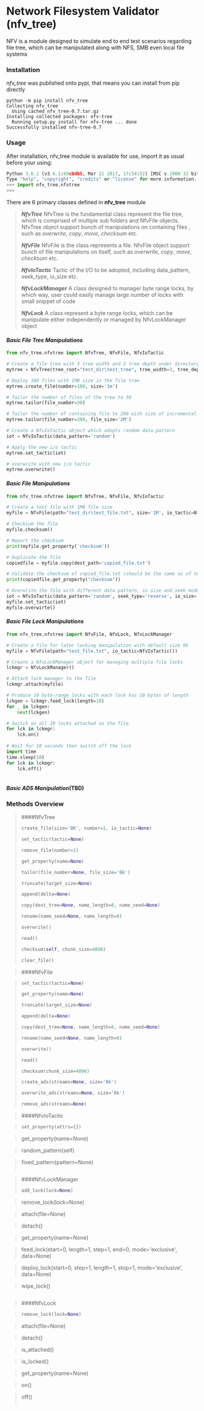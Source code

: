 
Network Filesystem Validator (nfv_tree)
========================

NFV is a module designed to simulate end to end test scenarios regarding file tree, which can be manipulated along with NFS, SMB even local file systems

### Installation
_nfv_tree_  was published onto pypi, that means you can install from pip directly 
```
python -m pip install nfv_tree
Collecting nfv_tree
  Using cached nfv_tree-0.7.tar.gz
Installing collected packages: nfv-tree
  Running setup.py install for nfv-tree ... done
Successfully installed nfv-tree-0.7
```

### Usage
After installation, nfv_tree module is available for use, import it as usual before your using:
``` python
Python 3.6.1 (v3.6.1:69c0db5, Mar 21 2017, 17:54:52) [MSC v.1900 32 bit (Intel)] on win32
Type "help", "copyright", "credits" or "license" for more information.
>>> import nfv_tree.nfvtree
>>>
```

There are 6 primary classes defined in **nfv_tree** module
> _**NfvTree**_
> NfvTree is the fundamental class represent the file tree, which is comprised of multiple sub folders and NfvFile objects. NfvTree object support bunch of manipulations on containing files , such as _overwrite_, _copy_, _move_, _checksum_ etc.
> 
> _**NfvFile**_
> NfvFile is the class represents a file. NfvFile object support bunch of file manipulations on itself, such as _overwrite_, _copy_, _move_, _checksum_ etc.
>
> _**NfvIoTactic**_
> Tactic of the I/O to be adopted, including data_pattern, seek_type, io_size etc.
>
> _**NfvLockManager**_
> A class designed to manager byte range locks, by which way, user could easily manage large number of locks with small snippet of code
> 
> _**NfvLock**_
> A class represent a byte range locks, which can be manipulate either independently or managed by NfvLockManager object

#### **_Basic File Tree Manipulations_**
 
``` python
from nfv_tree.nfvtree import NfvTree, NfvFile, NfvIoTactic

# Create a file tree with 3 tree width and 2 tree depth under directory test_dir\test_tree
mytree = NfvTree(tree_root="test_dir\test_tree", tree_width=3, tree_depth=2)

# Deploy 100 files with 1MB size in the file tree
mytree.create_file(number=100, size='1m')

# Tailor the number of files of the tree to 30
mytree.tailor(file_number=30)

# Tailor the number of containing file to 200 with size of incremental file 2 MB
mytree.tailor(file_number=200, file_size='2M')

# Create a NfvIoTactic object which adopts random data pattern
iot = NfvIoTactic(data_pattern='random')

# Apply the new i/o tactic
mytree.set_tactic(iot)

# overwrite with new i/o tactic
mytree.overwrite()
```
#### **_Basic File Manipulations_**
``` python
from nfv_tree.nfvtree import NfvTree, NfvFile, NfvIoTactic

# Create a test file with 1MB file size
myfile = NfvFile(path="test_dir\test_file.txt", size='1M', io_tactic=NfvIoTactic())

# Checksum the file 
myfile.checksum()

# Report the checksum 
print(myfile.get_property('checksum'))

# Duplicate the file
copiedfile = myfile.copy(dest_path='copied_file.txt')

# Validate the checksum of copied_file.txt (should be the same as of test_file.txt)
print(copiedfile.get_property("checksum"))

# Overwrite the file with different data pattern, io size and seek mode
iot = NfvIoTactic(data_pattern='random', seek_type='reverse', io_size='3k')
myfile.set_tactic(iot)
myfile.overwirte()
```

#### **_Basic File Lock Manipulations_**
``` python
from nfv_tree.nfvtree import NfvFile, NfvLock, NfvLockManager

# Create a file for later locking manipulation with default size 8k
myfile = NfvFile(path="test_file.txt", io_tactic=NfvIoTactic())

# Create a NfvLockManager object for managing multiple file locks
lckmgr = NfvLockManager()

# Attach lock manager to the file
lckmgr.attach(myfile)

# Produce 10 byte-range locks with each lock has 10 bytes of length 
lckgen = lckmgr.feed_lock(length=10)
for _ in lckgen:
    next(lckgen)

# Switch on all 10 locks attached on the file
for lck in lckmgr:
    lck.on()
    
# Wait for 10 seconds then switch off the lock
import time
time.sleep(10)
for lck in lckmgr:
    lck.off()
    
```

#### **_Basic ADS Manipulation_**(TBD)



### Methods Overview

> ####NfvTree
>``` python
>create_file(size='8K', number=1, io_tactic=None)
>
>set_tactic(tactic=None)
>
>remove_file(number=1)
>
>get_property(name=None)
>
>tailor(file_number=None, file_size='8k')
>
>truncate(target_size=None)
>
>append(delta=None)
>
>copy(dest_tree=None, name_length=8, name_seed=None)
>
>rename(name_seed=None, name_length=8)
>
>overwrite()
>
>read()
>
>checksum(self, chunk_size=4096)
>
>clear_file()
>```

> ####NfvFile

>``` python
>set_tactic(tactic=None)
>
>get_property(name=None)
>
>truncate(target_size=None)
>
>append(delta=None)
>
>copy(dest_tree=None, name_length=8, name_seed=None)
>
>rename(name_seed=None, name_length=8)
>
>overwrite()
>
>read()
>
>checksum(chunk_size=4096)
>
>create_ads(streams=None, size='8k')
>
>overwrite_ads(streams=None, size='8k')
>
>remove_ads(streams=None)
>
>```

> ####NfvIoTactic

>``` python
>set_property(attrs={})

>get_property(name=None)

>random_pattern(self)

>fixed_pattern(pattern=None)
>```


> ####NfvLockManager
> ``` python
> add_lock(lock=None)

> remove_lock(lock=None)

>attach(file=None)

>detach()

>get_property(name=None)

>feed_lock(start=0, length=1, step=1, end=0, mode='exclusive', data=None)

>deploy_lock(start=0, step=1, length=1, stop=1, mode='exclusive', data=None)

>wipe_lock()

>```

> ####NfvLock

>``` python
>remove_lock(lock=None)

>attach(file=None)

>detach()

>is_attached()

>is_locked()

>get_property(name=None)

>on()

>off()
>```